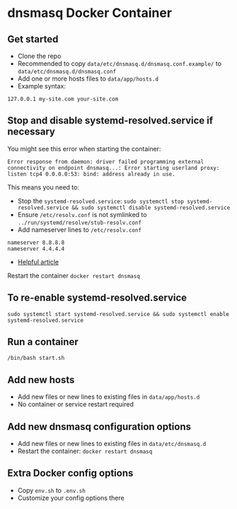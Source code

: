 # dnsmasq Docker Container

## Get started
- Clone the repo
- Recommended to copy `data/etc/dnsmasq.d/dnsmasq.conf.example/` to `data/etc/dnsmasq.d/dnsmasq.conf`
- Add one or more hosts files to `data/app/hosts.d`
- Example syntax:
```
127.0.0.1 my-site.com your-site.com
```

## Stop and disable systemd-resolved.service if necessary
You might see this error when starting the container:
```
Error response from daemon: driver failed programming external connectivity on endpoint dnsmasq...: Error starting userland proxy: listen tcp4 0.0.0.0:53: bind: address already in use.
```

This means you need to:

- Stop the `systemd-resolved.service`:
`sudo systemctl stop systemd-resolved.service && sudo systemctl disable systemd-resolved.service`
- Ensure `/etc/resolv.conf` is not symlinked to `../run/systemd/resolve/stub-resolv.conf`
- Add nameserver lines to `/etc/resolv.conf`
```
nameserver 8.8.8.8
nameserver 4.4.4.4
```
- [Helpful article](https://gist.github.com/zoilomora/f7d264cefbb589f3f1b1fc2cea2c844c)

Restart the container
`docker restart dnsmasq`

## To re-enable systemd-resolved.service
`sudo systemctl start systemd-resolved.service && sudo systemctl enable systemd-resolved.service`

## Run a container
`/bin/bash start.sh`

## Add new hosts
- Add new files or new lines to existing files in `data/app/hosts.d`
- No container or service restart required

## Add new dnsmasq configuration options
- Add new files or new lines to existing files in `data/etc/dnsmasq.d`
- Restart the container: `docker restart dnsmasq`

## Extra Docker config options
- Copy `env.sh` to `.env.sh`
- Customize your config options there

